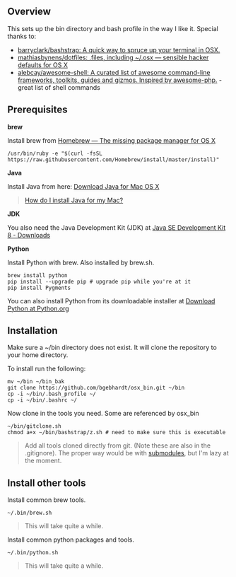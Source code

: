 ## Overview
This sets up the bin directory and bash profile in the way I like it.  Special thanks to:

* [barryclark/bashstrap: A quick way to spruce up your terminal in OSX.]( https://github.com/barryclark/bashstrap )
* [mathiasbynens/dotfiles: .files, including ~/.osx — sensible hacker defaults for OS X]( https://github.com/mathiasbynens/dotfiles )
* [alebcay/awesome-shell: A curated list of awesome command-line frameworks, toolkits, guides and gizmos. Inspired by awesome-php.]( https://github.com/alebcay/awesome-shell ) - great list of shell commands

## Prerequisites
**brew**

Install brew from [Homebrew — The missing package manager for OS X]( http://brew.sh/ )

```shell
/usr/bin/ruby -e "$(curl -fsSL https://raw.githubusercontent.com/Homebrew/install/master/install)"
```

**Java**

Install Java from here: [Download Java for Mac OS X]( http://www.java.com/en/download/mac_download.jsp )

> [How do I install Java for my Mac?]( https://www.java.com/en/download/help/mac_install.xml )

**JDK**

You also need the Java Development Kit (JDK) at [Java SE Development Kit 8 - Downloads]( http://www.oracle.com/technetwork/java/javase/downloads/jdk8-downloads-2133151.html )


**Python**

Install Python with brew.  Also installed by brew.sh.

```shell
brew install python
pip install --upgrade pip # upgrade pip while you're at it
pip install Pygments
```

You can also install Python from its downloadable installer at [Download Python at Python.org]( https://www.python.org/downloads/ )

## Installation
Make sure a ~/bin directory does not exist.  It will clone the repository to your home directory.

To install run the following:

``` shell
mv ~/bin ~/bin_bak
git clone https://github.com/bgebhardt/osx_bin.git ~/bin
cp -i ~/bin/.bash_profile ~/
cp -i ~/bin/.bashrc ~/
```

Now clone in the tools you need. Some are referenced by osx_bin
```
~/bin/gitclone.sh
chmod a+x ~/bin/bashstrap/z.sh # need to make sure this is executable
```

> Add all tools cloned directly from git. (Note these are also in the .gitignore).  The proper way would be with [submodules](https://git-scm.com/book/en/v2/Git-Tools-Submodules), but I'm lazy at the moment.


## Install other tools
Install common brew tools.
```
~/.bin/brew.sh 
```
> This will take quite a while.

Install common python packages and tools.
```
~/.bin/python.sh 
```
> This will take quite a while.


